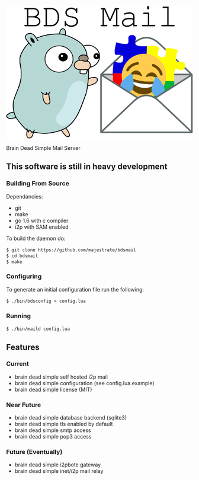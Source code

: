 ![logo](logo.png "logo")

Brain Dead Simple Mail Server


## This software is still in heavy development ##

### Building From Source ###

Dependancies:

* git
* make
* go 1.6 with c compiler
* i2p with SAM enabled

To build the daemon do:

    $ git clone https://github.com/majestrate/bdsmail
    $ cd bdsmail
    $ make

### Configuring ###


To generate an initial configuration file run the following:

    $ ./bin/bdsconfig > config.lua

### Running ###

    $ ./bin/maild config.lua

## Features ##

### Current ###

* brain dead simple self hosted i2p mail
* brain dead simple configuration (see config.lua.example)
* brain dead simple license (MIT)

### Near Future ###

* brain dead simple database backend (sqlite3)
* brain dead simple tls enabled by default
* brain dead simple smtp access
* brain dead simple pop3 access

### Future (Eventually) ###

* brain dead simple i2pbote gateway
* brain dead simple inet/i2p mail relay
